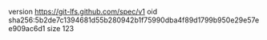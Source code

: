 version https://git-lfs.github.com/spec/v1
oid sha256:5b2de7c1394681d55b280942b1f75990dba4f89d1799b950e29e57ee909ac6d1
size 123
